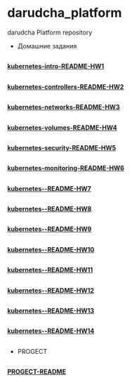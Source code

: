# darudcha_platform
darudcha Platform repository

* Домашние задания
##
[**kubernetes-intro-README-HW1**](kubernetes-intro/README/README.md)
##
[**kubernetes-controllers-README-HW2**](kubernetes-controllers/README/README.md)
##
[**kubernetes-networks-README-HW3**](kubernetes-networks/README/README.md)
##
[**kubernetes-volumes-README-HW4**](kubernetes-volumes/README/README.md)
##
[**kubernetes-security-README-HW5**](kubernetes-security/README/README.md)
##
[**kubernetes-monitoring-README-HW6**](kubernetes-monitiring/README/README.md)
##
[**kubernetes--README-HW7**](README/README.md)
##
[**kubernetes--README-HW8**](README/README.md)
##
[**kubernetes--README-HW9**](README/README.md)
##
[**kubernetes--README-HW10**](README/README.md)
##
[**kubernetes--README-HW11**](README/README.md)
##
[**kubernetes--README-HW12**](README/README.md)
##
[**kubernetes--README-HW13**](README/README.md)
##
[**kubernetes--README-HW14**](README/README.md)
##
* PROGECT
##
[**PROGECT-README**](README/README.md)


